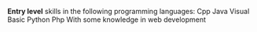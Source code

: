 **Entry level** skills in the following programming languages:
Cpp
Java
Visual Basic
Python
Php
With some knowledge in web development
